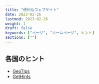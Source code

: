 ```yaml
---
title: "便利なウェブサイト"
date: 2023-02-26
lastmod: 2023-02-26
weight: 1
draft: false
keywords: ["ページ", "ホームページ", ヒント]
sections: [""]
---
```


## 各国のヒント
- [GeoTips](https://geotips.net/)
- [GetHints](https://geohints.com/)